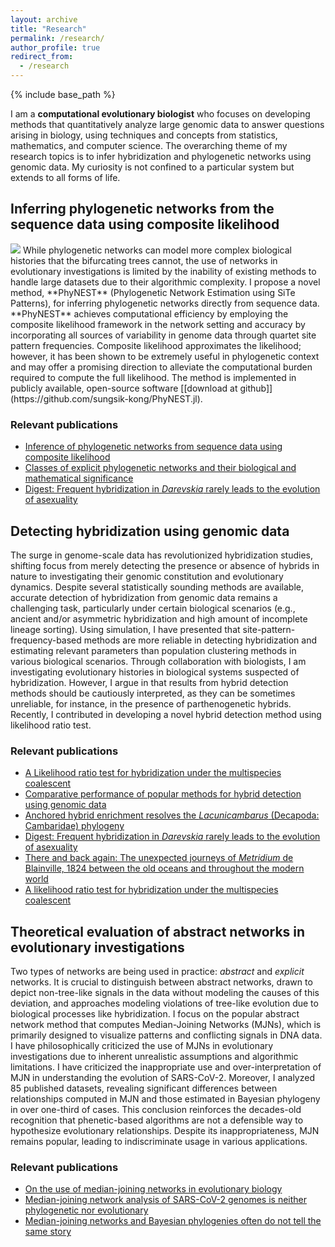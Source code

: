 ```yaml
---
layout: archive
title: "Research"
permalink: /research/
author_profile: true
redirect_from:
  - /research
---
```


{% include base_path %}

I am a **computational evolutionary biologist** who focuses on developing methods that quantitatively analyze large genomic data to answer questions arising in biology, using techniques and concepts from statistics, mathematics, and computer science. The overarching theme of my research topics is to infer hybridization and phylogenetic networks using genomic data. My curiosity is not confined to a particular system but extends to all forms of life. 

## Inferring phylogenetic networks from the sequence data using composite likelihood
<IMG SRC=”/images/network.png” ALIGN=”right” />
<!-- create a logo for phynest and insert -->
While phylogenetic networks can model more complex biological histories that the bifurcating trees cannot, the use of networks in evolutionary investigations is limited by the inability of existing methods to handle large datasets due to their algorithmic complexity. I propose a novel method, **PhyNEST** (Phylogenetic Network Estimation using SiTe Patterns), for inferring phylogenetic networks directly from sequence data. **PhyNEST** achieves computational efficiency by employing the composite likelihood framework in the network setting and accuracy by incorporating all sources of variability in genome data through quartet site pattern frequencies. Composite likelihood approximates the likelihood; however, it has been shown to be extremely useful in phylogenetic context and may offer a promising direction to alleviate the computational burden required to compute the full likelihood. The method is implemented in publicly available, open-source software [[download at github]](https://github.com/sungsik-kong/PhyNEST.jl).

### Relevant publications
- [Inference of phylogenetic networks from sequence data using composite likelihood](https://doi.org/10.1093/sysbio/syae054)
- [Classes of explicit phylogenetic networks and their biological and mathematical significance](https://doi.org/10.1007/s00285-022-01746-y)
- [Digest: Frequent hybridization in *Darevskia* rarely leads to the evolution of asexuality](https://doi.org/10.1111/evo.14587)

## Detecting hybridization using genomic data

The surge in genome-scale data has revolutionized hybridization studies, shifting focus from merely detecting the presence or absence of hybrids in nature to investigating their genomic constitution and evolutionary dynamics. Despite several statistically sounding methods are available, accurate detection of hybridization from genomic data remains a challenging task, particularly under certain biological scenarios (e.g., ancient and/or asymmetric hybridization and high amount of incomplete lineage sorting). Using simulation, I have presented that site-pattern-frequency-based methods are more reliable in detecting hybridization and estimating relevant parameters than population clustering methods in various biological scenarios. Through collaboration with biologists, I am investigating evolutionary histories in biological systems suspected of hybridization. However, I argue in that results from hybrid detection methods should be cautiously interpreted, as they can be sometimes unreliable, for instance, in the presence of parthenogenetic hybrids. Recently, I contributed in developing a novel hybrid detection method using likelihood ratio test.

### Relevant publications
- [A Likelihood ratio test for hybridization under the multispecies coalescent](https://doi.org/10.1101/2023.06.20.545699)
- [Comparative performance of popular methods for hybrid detection using genomic data](https://doi.org/10.1093/sysbio/syaa092)
- [Anchored hybrid enrichment resolves the *Lacunicambarus* (Decapoda: Cambaridae) phylogeny](https://doi.org/10.1093/jcbiol/ruab073)
- [Digest: Frequent hybridization in *Darevskia* rarely leads to the evolution of asexuality](https://doi.org/10.1111/evo.14462)
- [There and back again: The unexpected journeys of *Metridium* de Blainville, 1824 between the old oceans and throughout the modern world](https://doi.org/10.1086/723800)
- [A likelihood ratio test for hybridization under the multispecies coalescent](https://doi.org/10.1101/2023.06.20.545699)


## Theoretical evaluation of abstract networks in evolutionary investigations

Two types of networks are being used in practice: *abstract* and *explicit* networks. It is crucial to distinguish between abstract networks, drawn to depict non-tree-like signals in the data without modeling the causes of this deviation, and approaches modeling violations of tree-like evolution due to biological processes like hybridization. I focus on the popular abstract network method that computes Median-Joining Networks (MJNs), which is primarily designed to visualize patterns and conflicting signals in DNA data. I have philosophically criticized the use of MJNs in evolutionary investigations due to inherent unrealistic assumptions and algorithmic limitations. I have criticized the inappropriate use and over-interpretation of MJN in understanding the evolution of SARS-CoV-2. Moreover, I analyzed 85 published datasets, revealing significant differences between relationships computed in MJN and those estimated in Bayesian phylogeny in over one-third of cases. This conclusion reinforces the decades-old recognition that phenetic-based algorithms are not a defensible way to hypothesize evolutionary relationships. Despite its inappropriateness, MJN remains popular, leading to indiscriminate usage in various applications.

### Relevant publications
- [On the use of median-joining networks in evolutionary biology](https://doi.org/10.1111/cla.12147)
- [Median-joining network analysis of SARS-CoV-2 genomes is neither phylogenetic nor evolutionary](https://doi.org/10.1073/pnas.2007062117)
- [Median-joining networks and Bayesian phylogenies often do not tell the same story](https://doi.org/10.18061/bssb.v2i1.9625)
